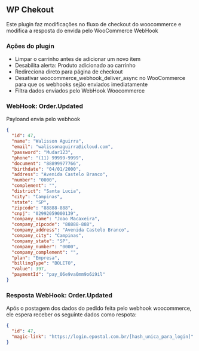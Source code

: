 ## WP Chekout
Este plugin faz modificações no fluxo de checkout do woocommerce e modifica a resposta do envida pelo WooCommerce WebHook

### Ações do plugin
- Limpar o carrinho antes de adicionar um novo item
- Desabilita alerta: Produto adicionado ao carrinho
- Redireciona direto para página de checkout
- Desativar woocommerce_webhook_deliver_async no WooCommerce para que os webhooks sejão enviados imediatamente
- Filtra dados enviados pelo WebHook Woocommerce

### WebHook: Order.Updated
Payloand envia pelo webhook
```json
{
  "id": 47,
  "name": "Walisson Aguirra",
  "email": "walissonaguirra@icloud.com",
  "password": "Mudar123",
  "phone": "(11) 99999-9999",
  "document": "88899977766",
  "birthdate": "04/01/2000",
  "address": "Avenida Castelo Branco",
  "number": "0000",
  "complement": "",
  "district": "Santa Lucia",
  "city": "Campinas",
  "state": "SP",
  "zipcode": "88888-888",
  "cnpj": "02992059000139",
  "company_name": "Joao Macaxeira",
  "company_zipcode": "88888-888",
  "company_address": "Avenida Castelo Branco",
  "company_city": "Campinas",
  "company_state": "SP",
  "company_number": "0000",
  "company_complement": "",
  "plan": "Empresa",
  "billingType": "BOLETO",
  "value": 397,
  "paymentId": "pay_06e9va0mm9o6i9il"
}
```

### Resposta WebHook: Order.Updated
Após o postagem dos dados do pedido feita pelo webhook woocommerce, ele espera receber os seguinte dados como respota:
```json
{
  "id": 47,
  "magic-link": "https://login.epostal.com.br/[hash_unica_para_login]"
}
```
